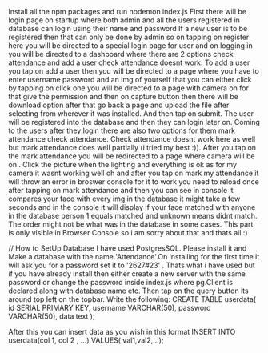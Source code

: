 Install all the npm packages and run nodemon index.js
First there will be login page on startup where both admin and all the users registered in database can login using their name and password
If a new user is to be registered then that can only be done by admin so on tapping on register here you will be directed to a special login page for user and on logging in 
you will be directed to a dashboard where there are 2 options check attendance and add a user check attendance doesnt work. To add a user you tap on add a user then you will be directed
to a page where you have to enter username password and an img of yourself that you can either click by tapping on click one you will be directed to a page with camera on for that give the 
permission and then on capture button then there will be download option after that go back a page and upload the file after selecting from wherever it was installed. And then tap on submit.
The user will be registered into the database and then they can login later on. Coming to the users after they login there are also two options for them mark attendance check attendance.
Check attendance doesnt work here as well but mark attendance does well partially (i tried my best :)). After you tap on the mark attendance you will be redirected to a page where camera 
will be on . Click the picture when the lighting and everything is ok as for my camera it wasnt working well oh and after you tap on mark my attendance it will throw an error in broswer 
console for it to work you need to reload once after tapping on mark attendance and then you can see in console it compares your face with every img in the database it might take a few
seconds and in the console it will display if your face matched with anyone in the database person 1 equals matched and unknown means didnt match. The order might not be what was in the database
in some cases. This part is only visible in Browser Console so i am sorry about that and thats all :)

// How to SetUp Database
I have used PostgresSQL. Please install it and Make a database with the name 'Attendance'.On installing for the first time it will ask you for a password set it to '2627#23' .
Thats what i have used but if you have already install then either create a new server with the same password or change the password inside index.js where pg.Client is declared along with database name etc. Then tap on the query button its around top left on the topbar.
Write the following:
CREATE TABLE userdata(
id SERIAL PRIMARY KEY,
username VARCHAR(50),
password VARCHAR(50),
data text
);

After this you can insert data as you wish in this format
INSERT INTO userdata(col 1, col 2 , ...)
VALUES( val1,val2,...);
